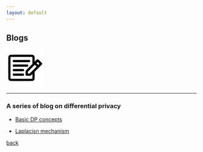 ```yaml
---
layout: default
---
```


## Blogs

<img src="assets/fig/blog.png" alt="drawing" width="100"/>

---

### A series of blog on differential privacy

- [Basic DP concepts](_posts/2023-08-10-DP1.md)

- [Laplacisn mechanism](_posts/2023-08-10-Laplacian.md)

[back](./)
